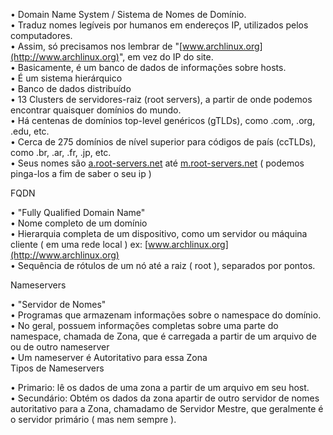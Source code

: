 • Domain Name System / Sistema de Nomes de Domínio.  
• Traduz nomes legíveis por humanos em endereços IP, utilizados pelos computadores.  
• Assim, só precisamos nos lembrar de "[www.archlinux.org](http://www.archlinux.org)", em vez do IP do site.  
• Basicamente, é um banco de dados de informações sobre hosts.  
• É um sistema hierárquico  
• Banco de dados distribuído  
• 13 Clusters de servidores-raiz (root servers), a partir de onde podemos encontrar quaisquer domínios do mundo.  
• Há centenas de domínios top-level genéricos (gTLDs), como .com, .org, .edu, etc.  
• Cerca de 275 domínios de nível superior para códigos de país (ccTLDs), como .br, .ar, .fr, .jp, etc.  
• Seus nomes são [a.root-servers.net](http://a.root-servers.net) até [m.root-servers.net](http://m.root-servers.net) ( podemos pinga-los a fim de saber o seu ip )  
  
FQDN  
  
• "Fully Qualified Domain Name"  
• Nome completo de um domínio  
• Hierarquia completa de um dispositivo, como um servidor ou máquina cliente ( em uma rede local ) ex: [www.archlinux.org](http://www.archlinux.org)  
• Sequência de rótulos de um nó até a raiz ( root ), separados por pontos.  
  
Nameservers  
  
• "Servidor de Nomes"  
• Programas que armazenam informações sobre o namespace do domínio.  
• No geral, possuem informações completas sobre uma parte do namespace, chamada de Zona, que é carregada a partir de um arquivo de ou de outro nameserver  
• Um nameserver é Autoritativo para essa Zona  
Tipos de Nameservers  
  
• Primario: lê os dados de uma zona a partir de um arquivo em seu host.  
• Secundário: Obtém os dados da zona apartir de outro servidor de nomes autoritativo para a Zona, chamadamo de Servidor Mestre, que geralmente é o servidor primário ( mas nem sempre ).